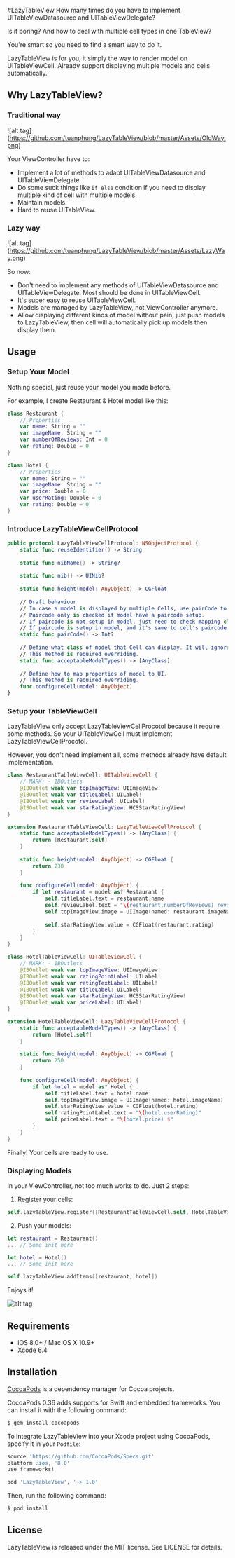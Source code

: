 #LazyTableView
How many times do you have to implement UITableViewDatasource and UITableViewDelegate?

Is it boring? And how to deal with multiple cell types in one TableView?

You're smart so you need to find a smart way to do it.

LazyTableView is for you, it simply the way to render model on UITableViewCell. Already support displaying multiple models and cells automatically.

## Why LazyTableView?
### Traditional way
![alt tag] (https://github.com/tuanphung/LazyTableView/blob/master/Assets/OldWay.png)

Your ViewController have to:
- Implement a lot of methods to adapt UITableViewDatasource and UITableViewDelegate.
- Do some suck things like `if else` condition if you need to display multiple kind of cell with multiple models.
- Maintain models.
- Hard to reuse UITableView.

### Lazy way
![alt tag] (https://github.com/tuanphung/LazyTableView/blob/master/Assets/LazyWay.png)

So now:
- Don't need to implement any methods of UITableViewDatasource and UITableViewDelegate. Most should be done in UITableViewCell.
- It's super easy to reuse UITableViewCell.
- Models are managed by LazyTableView, not ViewController anymore.
- Allow displaying different kinds of model without pain, just push models to LazyTableView, then cell will automatically pick up models then display them.

## Usage
### Setup Your Model
Nothing special, just reuse your model you made before.

For example, I create Restaurant & Hotel model like this:
```swift
class Restaurant {
    // Properties
    var name: String = ""
    var imageName: String = ""
    var numberOfReviews: Int = 0
    var rating: Double = 0
}
```

```swift
class Hotel {
    // Properties
    var name: String = ""
    var imageName: String = ""
    var price: Double = 0
    var userRating: Double = 0
    var rating: Double = 0
}
```
### Introduce LazyTableViewCellProtocol
```swift
public protocol LazyTableViewCellProtocol: NSObjectProtocol {
    static func reuseIdentifier() -> String
    
    static func nibName() -> String?
    
    static func nib() -> UINib?
    
    static func height(model: AnyObject) -> CGFloat
    
    // Draft behaviour
    // In case a model is displayed by multiple Cells, use pairCode to match model and cell.
    // Paircode only is checked if model have a paircode setup.
    // If paircode is not setup in model, just need to check mapping class type.
    // If paircode is setup in model, and it's same to cell's paircode, it's matched. Otherwise, cell will not pick up that model to display.
    static func pairCode() -> Int?
    
    // Define what class of model that Cell can display. It will ignore all models that type is not in list.
    // This method is required overriding.
    static func acceptableModelTypes() -> [AnyClass]
    
    // Define how to map properties of model to UI.
    // This method is required overriding.
    func configureCell(model: AnyObject)
}
```

### Setup your TableViewCell
LazyTableView only accept LazyTableViewCellProcotol because it require some methods. So your UITableViewCell must implement LazyTableViewCellProcotol.

However, you don't need implement all, some methods already have default implementation.
```swift
class RestaurantTableViewCell: UITableViewCell {
    // MARK: - IBOutlets
    @IBOutlet weak var topImageView: UIImageView!
    @IBOutlet weak var titleLabel: UILabel!
    @IBOutlet weak var reviewLabel: UILabel!
    @IBOutlet weak var starRatingView: HCSStarRatingView!
}

extension RestaurantTableViewCell: LazyTableViewCellProtocol {
    static func acceptableModelTypes() -> [AnyClass] {
        return [Restaurant.self]
    }
    
    static func height(model: AnyObject) -> CGFloat {
        return 230
    }
    
    func configureCell(model: AnyObject) {
        if let restaurant = model as? Restaurant {
            self.titleLabel.text = restaurant.name
            self.reviewLabel.text = "\(restaurant.numberOfReviews) review" + (restaurant.numberOfReviews > 1 ? "s" : "")
            self.topImageView.image = UIImage(named: restaurant.imageName)
    
            self.starRatingView.value = CGFloat(restaurant.rating)
        }
    }
}
```

```swift
class HotelTableViewCell: UITableViewCell {
    // MARK: - IBOutlets
    @IBOutlet weak var topImageView: UIImageView!
    @IBOutlet weak var ratingPointLabel: UILabel!
    @IBOutlet weak var ratingTextLabel: UILabel!
    @IBOutlet weak var titleLabel: UILabel!
    @IBOutlet weak var starRatingView: HCSStarRatingView!
    @IBOutlet weak var priceLabel: UILabel!
}

extension HotelTableViewCell: LazyTableViewCellProtocol {
    static func acceptableModelTypes() -> [AnyClass] {
        return [Hotel.self]
    }
    
    static func height(model: AnyObject) -> CGFloat {
        return 250
    }
    
    func configureCell(model: AnyObject) {
        if let hotel = model as? Hotel {
            self.titleLabel.text = hotel.name
            self.topImageView.image = UIImage(named: hotel.imageName)
            self.starRatingView.value = CGFloat(hotel.rating)
            self.ratingPointLabel.text = "\(hotel.userRating)"
            self.priceLabel.text = "\(hotel.price) $"
        }
    }
}
```
Finally! Your cells are ready to use.

### Displaying Models
In your ViewController, not too much works to do.
Just 2 steps:

1. Register your cells:
```swift
self.lazyTableView.register([RestaurantTableViewCell.self, HotelTableViewCell.self])
```
2. Push your models:
```swift
let restaurant = Restaurant()
... // Some init here

let hotel = Hotel()
... // Some init here

self.lazyTableView.addItems([restaurant, hotel])
```

Enjoys it!

![alt tag](https://github.com/tuanphung/LazyTableView/blob/master/Assets/Demo.gif)

## Requirements
- iOS 8.0+ / Mac OS X 10.9+
- Xcode 6.4

## Installation
[CocoaPods](http://cocoapods.org) is a dependency manager for Cocoa projects.

CocoaPods 0.36 adds supports for Swift and embedded frameworks. You can install it with the following command:

```bash
$ gem install cocoapods
```
To integrate LazyTableView into your Xcode project using CocoaPods, specify it in your `Podfile`:

```ruby
source 'https://github.com/CocoaPods/Specs.git'
platform :ios, '8.0'
use_frameworks!

pod 'LazyTableView', '~> 1.0'
```

Then, run the following command:

```bash
$ pod install
```

## License

LazyTableView is released under the MIT license. See LICENSE for details.
